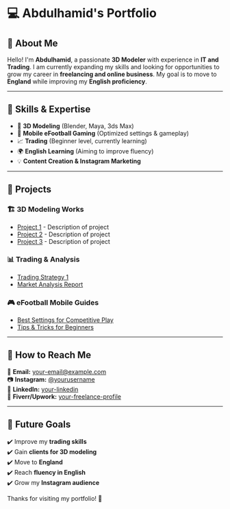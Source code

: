 # 💻 Abdulhamid's Portfolio

## 👋 About Me

Hello! I'm **Abdulhamid**, a passionate **3D Modeler** with experience in **IT and Trading**. I am currently expanding my skills and looking for opportunities to grow my career in **freelancing and online business**. My goal is to move to **England** while improving my **English proficiency**.

---

## 🚀 Skills & Expertise

- 🎨 **3D Modeling** (Blender, Maya, 3ds Max)
- 📱 **Mobile eFootball Gaming** (Optimized settings & gameplay)
- 📈 **Trading** (Beginner level, currently learning)
- 🌍 **English Learning** (Aiming to improve fluency)
- 💡 **Content Creation & Instagram Marketing**

---

## 📂 Projects

### 🏗️ 3D Modeling Works
- [Project 1](#) - Description of project
- [Project 2](#) - Description of project
- [Project 3](#) - Description of project

### 📊 Trading & Analysis
- [Trading Strategy 1](#)
- [Market Analysis Report](#)

### 🎮 eFootball Mobile Guides
- [Best Settings for Competitive Play](#)
- [Tips & Tricks for Beginners](#)

---

## 📢 How to Reach Me

📩 **Email:** [your-email@example.com](mailto:your-email@example.com)  
📷 **Instagram:** [@yourusername](https://instagram.com/yourusername)  
💼 **LinkedIn:** [your-linkedin](https://linkedin.com/in/yourprofile)  
🛒 **Fiverr/Upwork:** [your-freelance-profile](#)

---

## 🎯 Future Goals

✔️ Improve my **trading skills**  
✔️ Gain **clients for 3D modeling**  
✔️ Move to **England**  
✔️ Reach **fluency in English**  
✔️ Grow my **Instagram audience**  

Thanks for visiting my portfolio! 🚀
